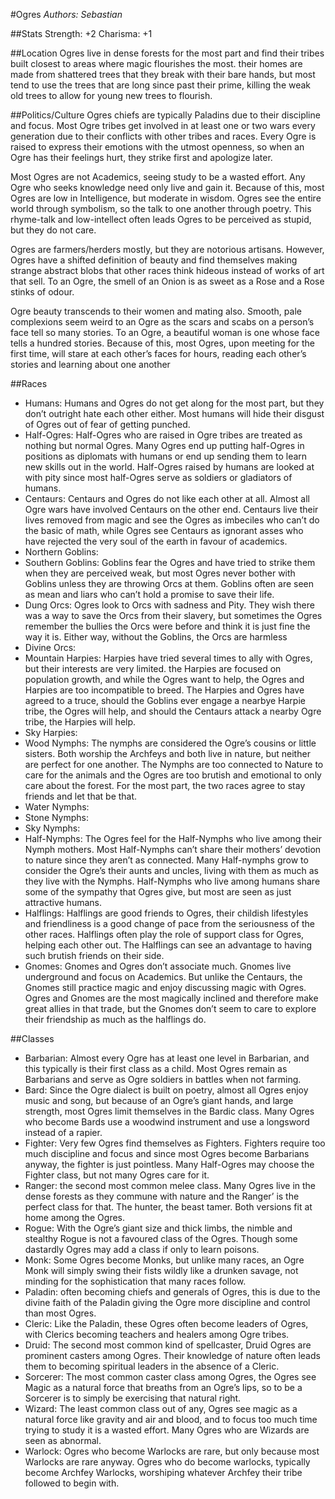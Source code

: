 #Ogres
*Authors: Sebastian*

##Stats
Strength: +2
Charisma: +1

##Location
Ogres live in dense forests for the most part and find their tribes built closest to areas where magic flourishes the most. their homes are made from shattered trees that they break with their bare hands, but most tend to use the trees that are long since past their prime, killing the weak old trees to allow for young new trees to flourish. 

##Politics/Culture
Ogres chiefs are typically Paladins due to their discipline and focus. Most Ogre tribes get involved in at least one or two wars every generation due to their conflicts with other tribes and races. Every Ogre is raised to express their emotions with the utmost openness, so when an Ogre has their feelings hurt, they strike first and apologize later. 

Most Ogres are not Academics, seeing study to be a wasted effort. Any Ogre who seeks knowledge need only live and gain it. Because of this, most Ogres are low in Intelligence, but moderate in wisdom. Ogres see the entire world through symbolism, so the talk to one another through poetry. This rhyme-talk and low-intellect often leads Ogres to be perceived as stupid, but they do not care. 

Ogres are farmers/herders mostly, but they are notorious artisans. However, Ogres have a shifted definition of beauty and find themselves making strange abstract blobs that other races think hideous instead of works of art that sell. To an Ogre, the smell of an Onion is as sweet as a Rose and a Rose stinks of odour. 

Ogre beauty transcends to their women and mating also. Smooth, pale complexions seem weird to an Ogre as the scars and scabs on a person’s face tell so many stories. To an Ogre, a beautiful woman is one whose face tells a hundred stories. Because of this, most Ogres, upon meeting for the first time, will stare at each other’s faces for hours, reading each other’s stories and learning about one another

##Races
* Humans: Humans and Ogres do not get along for the most part, but they don’t outright hate each other either. Most humans will hide their disgust of Ogres out of fear of getting punched. 
* Half-Ogres: Half-Ogres who are raised in Ogre tribes are treated as nothing but normal Ogres. Many Ogres end up putting half-Ogres in positions as diplomats with humans or end up sending them to learn new skills out in the world. Half-Ogres raised by humans are looked at with pity since most half-Ogres serve as soldiers or gladiators of humans.
* Centaurs: Centaurs and Ogres do not like each other at all. Almost all Ogre wars have involved Centaurs on the other end. Centaurs live their lives removed from magic and see the Ogres as imbeciles who can’t do the basic of math, while Ogres see Centaurs as ignorant asses who have rejected the very soul of the earth in favour of academics.  
* Northern Goblins: 
* Southern Goblins: Goblins fear the Ogres and have tried to strike them when they are perceived weak, but most Ogres never bother with Goblins unless they are throwing Orcs at them. Goblins often are seen as mean and liars who can’t hold a promise to save their life. 
* Dung Orcs: Ogres look to Orcs with sadness and Pity. They wish there was a way to save the Orcs from their slavery, but sometimes the Ogres remember the bullies the Orcs were before and think it is just fine the way it is. Either way, without the Goblins, the Orcs are harmless
* Divine Orcs: 
* Mountain Harpies: Harpies have tried several times to ally with Ogres, but their interests are very limited. the Harpies are focused on population growth, and while the Ogres want to help, the Ogres and Harpies are too incompatible to breed. The Harpies and Ogres have agreed to a truce, should the Goblins ever engage a nearbye Harpie tribe, the Ogres will help, and should the Centaurs attack a nearby Ogre tribe, the Harpies will help. 
* Sky Harpies: 
* Wood Nymphs: The nymphs are considered the Ogre’s cousins or little sisters. Both worship the Archfeys and both live in nature, but neither are perfect for one another. The Nymphs are too connected to Nature to care for the animals and the Ogres are too brutish and emotional to only care about the forest. For the most part, the two races agree to stay friends and let that be that.
* Water Nymphs: 
* Stone Nymphs: 
* Sky Nymphs: 
* Half-Nymphs: The Ogres feel for the Half-Nymphs who live among their Nymph mothers. Most Half-Nymphs can’t share their mothers’ devotion to nature since they aren’t as connected. Many Half-nymphs grow to consider the Ogre’s their aunts and uncles, living with them as much as they live with the Nymphs. Half-Nymphs who live among humans share some of the sympathy that Ogres give, but most are seen as just attractive humans. 
* Halflings: Halflings are good friends to Ogres, their childish lifestyles and friendliness is a good change of pace from the seriousness of the other races. Halflings often play the role of support class for Ogres, helping each other out. The Halflings can see an advantage to having such brutish friends on their side. 
* Gnomes: Gnomes and Ogres don’t associate much. Gnomes live underground and focus on Academics. But unlike the Centaurs, the Gnomes still practice magic and enjoy discussing magic with Ogres. Ogres and Gnomes are the most magically inclined and therefore make great allies in that trade, but the Gnomes don’t seem to care to explore their friendship as much as the halflings do. 

##Classes
* Barbarian: Almost every Ogre has at least one level in Barbarian, and this typically is their first class as a child. Most Ogres remain as Barbarians and serve as Ogre soldiers in battles when not farming. 
* Bard: Since the Ogre dialect is built on poetry, almost all Ogres enjoy music and song, but because of an Ogre’s giant hands, and large strength, most Ogres limit themselves in the Bardic class. Many Ogres who become Bards use a woodwind instrument and use a longsword instead of a rapier. 
* Fighter: Very few Ogres find themselves as Fighters. Fighters require too much discipline and focus and since most Ogres become Barbarians anyway, the fighter is just pointless. Many Half-Ogres may choose the Fighter class, but not many Ogres care for it. 
* Ranger: the second most common melee class. Many Ogres live in the dense forests as they commune with nature and the Ranger’ is the perfect class for that. The hunter, the beast tamer. Both versions fit at home among the Ogres. 
* Rogue: With the Ogre’s giant size and thick limbs, the nimble and stealthy Rogue is not a favoured class of the Ogres. Though some dastardly Ogres may add a class if only to learn poisons. 
* Monk: Some Ogres become Monks, but unlike many races, an Ogre Monk will simply swing their fists wildly like a drunken savage, not minding for the sophistication that many races follow. 
* Paladin: often becoming chiefs and generals of Ogres, this is due to the divine faith of the Paladin giving the Ogre more discipline and control than most Ogres. 
* Cleric: Like the Paladin, these Ogres often become leaders of Ogres, with Clerics becoming teachers and healers among Ogre tribes. 
* Druid: The second most common kind of spellcaster, Druid Ogres are prominent casters among Ogres. Their knowledge of nature often leads them to becoming spiritual leaders in the absence of a Cleric. 
* Sorcerer: The most common caster class among Ogres, the Ogres see Magic as a natural force that breaths from an Ogre’s lips, so to be a Sorcerer is to simply be exercising that natural right. 
* Wizard: The least common class out of any, Ogres see magic as a natural force like gravity and air and blood, and to focus too much time trying to study it is a wasted effort. Many Ogres who are Wizards are seen as abnormal. 
* Warlock: Ogres who become Warlocks are rare, but only because most Warlocks are rare anyway. Ogres who do become warlocks, typically become Archfey Warlocks, worshiping whatever Archfey their tribe followed to begin with. 
